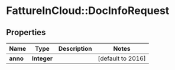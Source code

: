 # FattureInCloud::DocInfoRequest

## Properties
Name | Type | Description | Notes
------------ | ------------- | ------------- | -------------
**anno** | **Integer** |  | [default to 2016]


